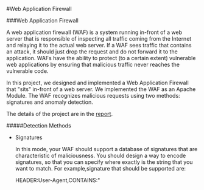 #Web Application Firewall

###Web Application Firewall

A web application firewall (WAF) is a system running in-front of a web server that is responsible of inspecting all traffic coming from the Internet and relaying it to the actual web server. If a WAF sees traffic that contains an attack, it should just drop the request and do not forward it to the application. WAFs have the ability to protect (to a certain extent) vulnerable web applications by ensuring that malicious traffic never reaches the vulnerable code.

In this project, we designed and implemented a Web Application Firewall that "sits" in-front of a web server. We implemented the WAF as an Apache Module. The WAF recognizes malicious requests using two methods: signatures and anomaly detection.

The details of the project are in the [report].

#####Detection Methods

*   Signatures

    In this mode, your WAF should support a database of signatures that are characteristic of maliciousness. You should design a way to encode signatures, so that you can specify where exactly is the string that you want to match. For example,signature that should be supported are:

    HEADER:User-Agent,CONTAINS:"<script>"	/*Detect basic XSS ATTACK through User-Agent Header*/
    HEADER:User-Agent,CONTAINS:"bot"	/*Deny all requests from hosts that identify themselves as bots*/
    REQUEST_METHOD:GET,PARAMETER:*,CONTAINS:"union all select" /*Search all parameters of GET Requests for possible SQL Injection*/
    REQUEST_METHOD:POST,PARAMETER:foo,CONTAINS:"../../../../" /*Search the parameter "foo" of POST Requests for possible Directory Traversal vulnerabilities*/

*   Anomaly Detection

    While signatures are a great way to stop known attacks, they can't stop attacks that do not have corresponding signatures. In anomaly detection, we can "learn" how legitimate traffic looks like and then if some future traffic is too different from what we've learned, we do not allow it to proceed. Here, we split the system in a training phase and an online phase. In the training phase, the WAF does not stop anything. It just collects information about all traffic passing through it. The user is then trying to use the website as much as possible, click on all possible links, and perform all possible actions. When the user is satisfied that she has exercised the web application as much as possible, it asks the WAF to create a normality profile. The WAF will look through all requests and try to make generalized rules. For this project, I want you to learn automatically the following things:
    Maximum number of parameters seen for all requests across all pages
    Maximum number of parameters seen for every specific page
    Average length of values for every specific parameter of every specific page
    E.g. the average length of the values of the parameter foo on example.com/index.php is 12 characters
    Character set of any specific parameter
    E.g. the parameter name on example.com/signup.phpwas always comprised out of letters and numbers, but never out of special characters
    The detection should happen as follows:
    For profiles involving maximum number of parameters, drop requests that exceed that maximum number
    For profiles involving averages, assume a normal distribution, compute the standard deviation, and drop all values that are not part of the mean+-3*sd
    For profiles involving character sets, drop requests with parameters containing character from sets not seen during training

####Overall

Together with the WAF we delivered a web application where the WAF is trained upon.

[report]:https://github.com/kaushikd49/waf/blob/master/NetSec%20Project%20Report.pdf
